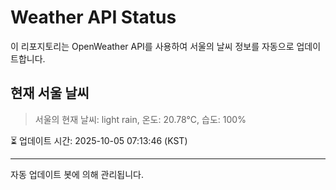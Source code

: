 
# Weather API Status

이 리포지토리는 OpenWeather API를 사용하여 서울의 날씨 정보를 자동으로 업데이트합니다.

## 현재 서울 날씨
> 서울의 현재 날씨: light rain, 온도: 20.78°C, 습도: 100%

⏳ 업데이트 시간: 2025-10-05 07:13:46 (KST)

---
자동 업데이트 봇에 의해 관리됩니다.
